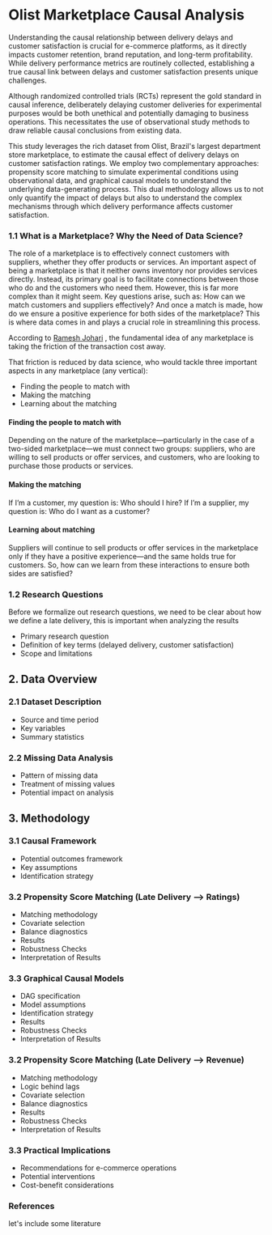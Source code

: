 # Olist Marketplace Causal Analysis


Understanding the causal relationship between delivery delays and customer satisfaction is crucial for e-commerce platforms, as it directly impacts customer retention, brand reputation, and long-term profitability. While delivery performance metrics are routinely collected, establishing a true causal link between delays and customer satisfaction presents unique challenges.

Although randomized controlled trials (RCTs) represent the gold standard in causal inference, deliberately delaying customer deliveries for experimental purposes would be both unethical and potentially damaging to business operations. This necessitates the use of observational study methods to draw reliable causal conclusions from existing data.

This study leverages the rich dataset from Olist, Brazil's largest department store marketplace, to estimate the causal effect of delivery delays on customer satisfaction ratings. We employ two complementary approaches: propensity score matching to simulate experimental conditions using observational data, and graphical causal models to understand the underlying data-generating process. This dual methodology allows us to not only quantify the impact of delays but also to understand the complex mechanisms through which delivery performance affects customer satisfaction.


### 1.1 What is a Marketplace? Why the Need of Data Science?



The role of a marketplace is to effectively connect customers with suppliers, whether they offer products or services. An important aspect of being a marketplace is that it neither owns inventory nor provides services directly. Instead, its primary goal is to facilitate connections between those who do and the customers who need them. However, this is far more complex than it might seem. Key questions arise, such as: How can we match customers and suppliers effectively? And once a match is made, how do we ensure a positive experience for both sides of the marketplace? This is where data comes in and plays a crucial role in streamlining this process.

According to <a href="https://www.youtube.com/watch?v=BVzTfsUMaK8&t=492s" target="_blank">Ramesh Johari</a> , the fundamental idea of any marketplace is taking the friction of the transaction cost away. 

That friction is reduced by data science, who would tackle three important aspects in any marketplace (any vertical): 

- Finding the people to match with
- Making the matching
- Learning about the matching


#### Finding the people to match with

Depending on the nature of the marketplace—particularly in the case of a two-sided marketplace—we must connect two groups: suppliers, who are willing to sell products or offer services, and customers, who are looking to purchase those products or services.

#### Making the matching

If I’m a customer, my question is: Who should I hire? If I’m a supplier, my question is: Who do I want as a customer?

#### Learning about matching

Suppliers will continue to sell products or offer services in the marketplace only if they have a positive experience—and the same holds true for customers. So, how can we learn from these interactions to ensure both sides are satisfied?


### 1.2 Research Questions

Before we formalize out research questions, we need to be clear about how we define a late delivery, this is important when analyzing the results

- Primary research question
- Definition of key terms (delayed delivery, customer satisfaction)
- Scope and limitations

## 2. Data Overview
### 2.1 Dataset Description
- Source and time period
- Key variables
- Summary statistics

### 2.2 Missing Data Analysis
- Pattern of missing data
- Treatment of missing values
- Potential impact on analysis

## 3. Methodology
### 3.1 Causal Framework
- Potential outcomes framework
- Key assumptions
- Identification strategy

### 3.2 Propensity Score Matching (Late Delivery --> Ratings)
- Matching methodology
- Covariate selection
- Balance diagnostics
- Results
- Robustness Checks
- Interpretation of Results

### 3.3 Graphical Causal Models
- DAG specification
- Model assumptions
- Identification strategy
- Results
- Robustness Checks
- Interpretation of Results


### 3.2 Propensity Score Matching (Late Delivery --> Revenue)
- Matching methodology
- Logic behind lags
- Covariate selection
- Balance diagnostics
- Results
- Robustness Checks
- Interpretation of Results


### 3.3 Practical Implications
- Recommendations for e-commerce operations
- Potential interventions
- Cost-benefit considerations



### References

let's include some literature



